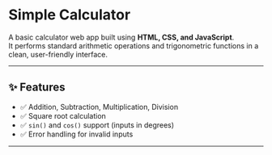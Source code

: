 # Simple Calculator

A basic calculator web app built using **HTML, CSS, and JavaScript**.  
It performs standard arithmetic operations and trigonometric functions in a clean, user-friendly interface.

---

## ✨ Features

- ✅ Addition, Subtraction, Multiplication, Division
- ✅ Square root calculation
- ✅ `sin()` and `cos()` support (inputs in degrees)
- ✅ Error handling for invalid inputs
---
